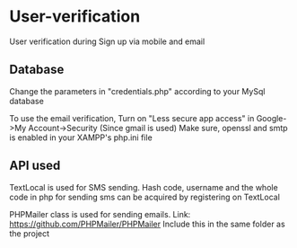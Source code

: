 # User-verification

User verification during Sign up via mobile and email

## Database
Change the parameters in "credentials.php" according to your MySql database

To use the email verification, Turn on "Less secure app access" in Google->My Account->Security (Since gmail is used) Make sure, openssl and smtp is enabled in your XAMPP's php.ini file

## API used
TextLocal is used for SMS sending. Hash code, username and the whole code in php for sending sms can be acquired by registering on TextLocal

PHPMailer class is used for sending emails. Link: https://github.com/PHPMailer/PHPMailer
Include this in the same folder as the project
